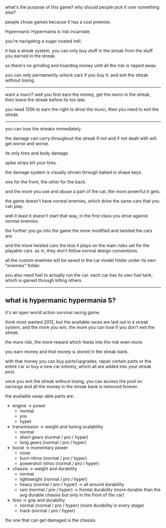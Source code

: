 
what's the purpose of this game? why should people pick it over something else?

people chose games because it has a cool premise.

Hypermanic Hypermania is risk incarnate.

you're navigating a sugar coated hell.

it has a streak system, you can only buy stuff in the streak from the stuff you earned in the streak.

so there's no grinding and hoarding money until all the risk is ripped away.

you can only permanently unlock cars if you buy it. and exit the streak without losing.

---

want a murci? well you first earn the money, get the murci in the streak, then leave the streak before its too late.

you need 120k to earn the right to drive the murci, then you need to exit the streak.

---

you can lose the streaks immediately.


the damage can carry throughout the streak if not and if not dealt with will get worse and worse.

its only tires and body damage.

spike strips kill your tires.

the damage system is visually shown through baked in shape keys.

one for the front, the other for the back.

and the more you use and abuse a part of the car, the more powerful it gets.

the game doesn't have normal enemies, which drive the same cars that you can play.

well it least it doesn't start that way, in the first class you drive against normal enemies.

the further you go into the game the more modified and twisted the cars are.

and the more twisted cars the less it plays on the main rules set for the playable cars.
as in, they don't follow normal design conventions.

all the custom enemies will be saved in the car model folder under its own "enemies" folder.

you also need fuel to actually run the car. each car has its own fuel tank, which is gained through killing others.

---
## what is hypermanic hypermania S?

it's an open world action survival racing game.

think most wanted 2012, but the available races are laid out in a streak system, and the more you win, the more you can lose if you don't exit the streak.

the more risk, the more reward which feeds into the risk even more.

you earn money and that money is stored in the streak bank.

with that money you can buy parts/upgrades, repair certain parts or the entire car or buy a new car entirely, which all are added into your streak pool.

once you exit the streak without losing, you can access the pool on earnings and all the money in the streak bank is removed forever.

the available swap-able parts are:
- engine -> power
     - normal
     - pro
     - hyper
- transmission -> weight and tuning scalability
     - normal
     - short gears (normal / pro / hyper)
     - long gears (normal / pro / hyper)
- boost -> momentary power
     - none
     - burn nitros (normal / pro / hyper)
     - powershot nitros (normal / pro / hyper)
- chassis -> weight and durability
     - normal
     - lightweight (normal / pro / hyper)
     - heavy (normal / pro / hyper) -> all around durability
     - ram (normal / pro / hyper) -> frontal durability (more durable than the avg durable chassis but only in the front of the car)
- tires -> grip and durability
     - normal (normal / pro / hyper) (more durability in every stage)
     - track (normal / pro / hyper)

the one that can get damaged is the chassis.
